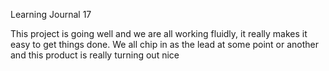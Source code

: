 Learning Journal 17

This project is going well and we are all working fluidly,
it really makes it easy to get things done. We all chip in
as the lead at some point or another and this product is
really turning out nice
